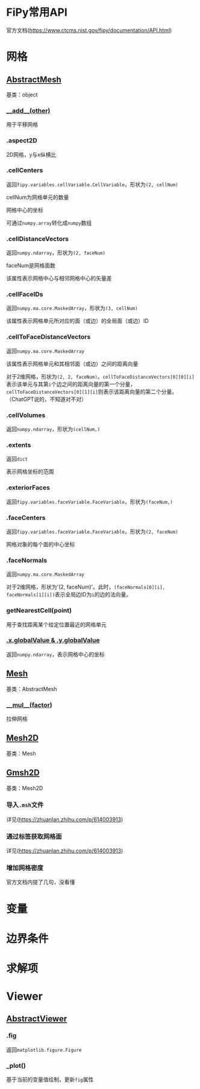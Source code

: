 
# FiPy常用API

官方文档(https://www.ctcms.nist.gov/fipy/documentation/API.html)

# 网格

## [AbstractMesh](https://www.ctcms.nist.gov/fipy/fipy/generated/fipy.meshes.html#fipy.meshes.abstractMesh.AbstractMesh)

基类：object


### [\_\_add__(other)](https://www.ctcms.nist.gov/fipy/fipy/generated/fipy.meshes.html#fipy.meshes.abstractMesh.AbstractMesh.__add__)

用于平移网格

### .aspect2D

2D网格，y与x纵横比

### .cellCenters

返回`fipy.variables.cellVariable.CellVariable`，形状为`(2, cellNum)`

cellNum为网格单元的数量

网格中心的坐标

可通过`numpy.array`转化成`numpy`数组

### .cellDistanceVectors

返回`numpy.ndarray`，形状为`(2, faceNum)`

faceNum是网格面数

该属性表示网格中心与相邻网格中心的矢量差

### .cellFaceIDs

返回`numpy.ma.core.MaskedArray`，形状为`(3, cellNum)`

该属性表示网格单元所对应的面（或边）的全局面（或边）ID

### .cellToFaceDistanceVectors

返回`numpy.ma.core.MaskedArray`

该属性表示网格单元和其相邻面（或边）之间的距离向量

对于2维网格，形状为`(2, 2, faceNum)`。`cellToFaceDistanceVectors[0][0][i]`表示该单元与其第`i`个边之间的距离向量的第一个分量，`cellToFaceDistanceVectors[0][1][i]`则表示该距离向量的第二个分量。（ChatGPT说的，不知道对不对）

### .cellVolumes

返回`numpy.ndarray`，形状为`(cellNum,)`


### .extents

返回`dict`

表示网格坐标的范围

### .exteriorFaces

返回`fipy.variables.faceVariable.FaceVariable`，形状为`(faceNum,)`


### .faceCenters

返回`fipy.variables.faceVariable.FaceVariable`，形状为`(2, faceNum)`

网格对象的每个面的中心坐标

### .faceNormals

返回`numpy.ma.core.MaskedArray`

对于2维网格，形状为'(2, faceNum)'。此时，`(faceNormals[0][i], faceNormals[1][i])`表示全局边ID为`i`的边的法向量。

### getNearestCell(point)

用于查找距离某个给定位置最近的网格单元

### [.x.globalValue & .y.globalValue](https://www.ctcms.nist.gov/fipy/fipy/generated/fipy.meshes.html#fipy.meshes.abstractMesh.AbstractMesh.x)

返回`numpy.ndarray`，表示网格中心的坐标



## [Mesh](https://www.ctcms.nist.gov/fipy/fipy/generated/fipy.meshes.html#fipy.meshes.mesh.Mesh)

基类：AbstractMesh

### [\_\_mul__(factor)](https://www.ctcms.nist.gov/fipy/fipy/generated/fipy.meshes.html#fipy.meshes.mesh.Mesh.__mul__)

拉伸网格


## [Mesh2D](https://www.ctcms.nist.gov/fipy/fipy/generated/fipy.meshes.html#module-fipy.meshes.mesh2D)

基类：Mesh


## [Gmsh2D](https://www.ctcms.nist.gov/fipy/fipy/generated/fipy.meshes.html#fipy.meshes.gmshMesh.Gmsh2D)

基类：Mesh2D

### 导入`.msh`文件

详见(https://zhuanlan.zhihu.com/p/614003913)

### 通过标签获取网格面

详见(https://zhuanlan.zhihu.com/p/614003913)

### 增加网格密度

官方文档内提了几句，没看懂

# 变量

# 边界条件

# 求解项

# Viewer

## [AbstractViewer](https://www.ctcms.nist.gov/fipy/fipy/generated/fipy.viewers.html#fipy.viewers.viewer.AbstractViewer)

### .fig

返回`matplotlib.figure.Figure`

### _plot()

基于当前的变量值绘制，更新`fig`属性
